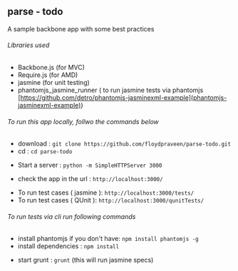 ## parse - todo

A sample backbone app with some best practices 

###### Libraries used 
- Backbone.js (for MVC)
- Require.js  (for AMD)
- jasmine     (for unit testing)
- phantomjs_jasmine_runner ( to run jasmine tests via phantomjs [https://github.com/detro/phantomjs-jasminexml-example](phantomjs-jasminexml-example))

###### To run this app locally, follwo the commands below
 
 - download : `git clone https://github.com/floydpraveen/parse-todo.git`
 - cd : `cd parse-todo`
 + Start a server : `python -m SimpleHTTPServer 3000`
 * check the app in the url : `http://localhost:3000/`
 - To run test cases ( jasmine ): `http://localhost:3000/tests/`
 - To run test cases ( QUnit ): `http://localhost:3000/qunitTests/`

###### To run tests via cli run following commands

 - install phantomjs if you don't have: `npm install phantomjs -g`
 - install dependencies : `npm install` 
 + start grunt : `grunt`  (this will run jasmine specs)











